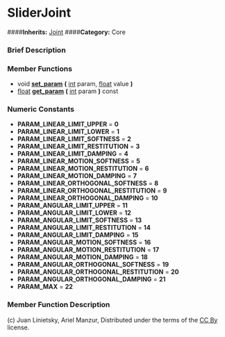 #  SliderJoint  
####**Inherits:** [Joint](class_joint)
####**Category:** Core

###  Brief Description  


###  Member Functions 
  * void  **[set&#95;param](#set_param)**  **(** [int](class_int) param, [float](class_float) value  **)**
  * [float](class_float)  **[get&#95;param](#get_param)**  **(** [int](class_int) param  **)** const

###  Numeric Constants  
  * **PARAM_LINEAR_LIMIT_UPPER** = **0**
  * **PARAM_LINEAR_LIMIT_LOWER** = **1**
  * **PARAM_LINEAR_LIMIT_SOFTNESS** = **2**
  * **PARAM_LINEAR_LIMIT_RESTITUTION** = **3**
  * **PARAM_LINEAR_LIMIT_DAMPING** = **4**
  * **PARAM_LINEAR_MOTION_SOFTNESS** = **5**
  * **PARAM_LINEAR_MOTION_RESTITUTION** = **6**
  * **PARAM_LINEAR_MOTION_DAMPING** = **7**
  * **PARAM_LINEAR_ORTHOGONAL_SOFTNESS** = **8**
  * **PARAM_LINEAR_ORTHOGONAL_RESTITUTION** = **9**
  * **PARAM_LINEAR_ORTHOGONAL_DAMPING** = **10**
  * **PARAM_ANGULAR_LIMIT_UPPER** = **11**
  * **PARAM_ANGULAR_LIMIT_LOWER** = **12**
  * **PARAM_ANGULAR_LIMIT_SOFTNESS** = **13**
  * **PARAM_ANGULAR_LIMIT_RESTITUTION** = **14**
  * **PARAM_ANGULAR_LIMIT_DAMPING** = **15**
  * **PARAM_ANGULAR_MOTION_SOFTNESS** = **16**
  * **PARAM_ANGULAR_MOTION_RESTITUTION** = **17**
  * **PARAM_ANGULAR_MOTION_DAMPING** = **18**
  * **PARAM_ANGULAR_ORTHOGONAL_SOFTNESS** = **19**
  * **PARAM_ANGULAR_ORTHOGONAL_RESTITUTION** = **20**
  * **PARAM_ANGULAR_ORTHOGONAL_DAMPING** = **21**
  * **PARAM_MAX** = **22**

###  Member Function Description  


(c) Juan Linietsky, Ariel Manzur, Distributed under the terms of the [CC By](https://creativecommons.org/licenses/by/3.0/legalcode) license.
